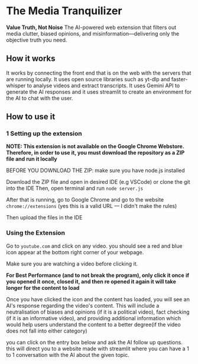 # The Media Tranquilizer #
**Value Truth, Not Noise**
The AI-powered web extension that filters out media clutter, biased opinions, and misinformation—delivering only the objective truth you need.

## How it works ##
It works by connecting the front end that is on the web with the servers that are running locally.
It uses open source libraries such as yt-dlp and faster-whisper to analyse videos and extract transcripts.
It uses Gemini API to generate the AI responses and it uses streamlit to create an environment for the AI to chat with the user.

## How to use it ##

### 1 Setting up the extension ###
**NOTE: This extension is not available on the Google Chrome Webstore. Therefore, in order to use it, you must download the repository as a ZIP file and run it locally**

BEFORE YOU DOWNLOAD THE ZIP: make sure you have node.js installed

Download the ZIP file and open in desired IDE (e.g VSCode) or clone the git into the IDE
Then, open terminal and run
``` node server.js ```

After that is running, go to Google Chrome and go to the website
```chrome://extensions``` (yes this is a valid URL — I didn't make the rules)

Then upload the files in the IDE

### Using the Extension

Go to ```youtube.com``` and click on any video.
you should see a red and blue icon appear at the bottom right corner of your webpage.

Make sure you are watching a video before clicking it.

**For Best Performance (and to not break the program), only click it once**
**if you opened it once, closed it, and then re opened it again it will take longer for the content to load**

Once you have clicked the icon and the content has loaded, you will see an AI's response regarding the video's content.
This will include a neutralisation of biases and opinions (if it is a political video), fact checking (if it is an informative video), and providing additional information which would help users understand the content to a better degree(if the video does not fall into either category)

you can click on the entry box below and ask the AI follow up questions.
this will direct you to a website made with streamlit where you can have a 1 to 1 conversation with the AI about the given topic.


